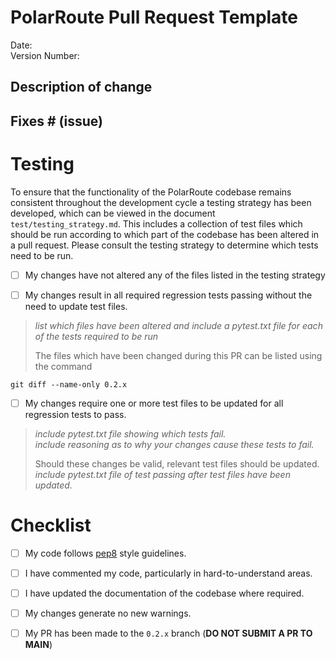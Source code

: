 # PolarRoute Pull Request Template

Date: <!--- Include date PR was created -->   
Version Number: <!--- Include version number of PolarRoute the PR will be included in (e.g. 0.1.0 -> 0.1.1) -->   
 
## Description of change
<!--- Describe your changes in detail -->

## Fixes # (issue)
<!--- If this PR adds functionality or resolves problems associated with an issue on GitHub, please include a link to the issue -->

# Testing
To ensure that the functionality of the PolarRoute codebase remains consistent throughout the development cycle a testing strategy has been developed, which can be viewed in the document `test/testing_strategy.md`. 
This includes a collection of test files which should be run according to which part of the codebase has been altered in a pull request. Please consult the testing strategy to determine which tests need to be run. 

- [ ] My changes have not altered any of the files listed in the testing strategy

- [ ] My changes result in all required regression tests passing without the need to update test files.  
  
> *list which files have been altered and include a pytest.txt file for each of
> the tests required to be run*
>
> The files which have been changed during this PR can be listed using the command

    git diff --name-only 0.2.x

- [ ] My changes require one or more test files to be updated for all regression tests to pass.   

> *include pytest.txt file showing which tests fail.*  
> *include reasoning as to why your changes cause these tests to fail.* 
>
> Should these changes be valid, relevant test files should be updated.  
> *include pytest.txt file of test passing after test files have been updated.*

# Checklist

- [ ] My code follows [pep8](https://peps.python.org/pep-0008/) style guidelines.  
- [ ] I have commented my code, particularly in hard-to-understand areas.  
- [ ] I have updated the documentation of the codebase where required.  
- [ ] My changes generate no new warnings.   
- [ ] My PR has been made to the `0.2.x` branch (**DO NOT SUBMIT A PR TO MAIN**)  

   
